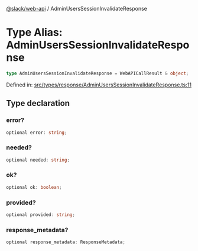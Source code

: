 [@slack/web-api](../index.md) / AdminUsersSessionInvalidateResponse

# Type Alias: AdminUsersSessionInvalidateResponse

```ts
type AdminUsersSessionInvalidateResponse = WebAPICallResult & object;
```

Defined in: [src/types/response/AdminUsersSessionInvalidateResponse.ts:11](https://github.com/slackapi/node-slack-sdk/blob/main/packages/web-api/src/types/response/AdminUsersSessionInvalidateResponse.ts#L11)

## Type declaration

### error?

```ts
optional error: string;
```

### needed?

```ts
optional needed: string;
```

### ok?

```ts
optional ok: boolean;
```

### provided?

```ts
optional provided: string;
```

### response\_metadata?

```ts
optional response_metadata: ResponseMetadata;
```
